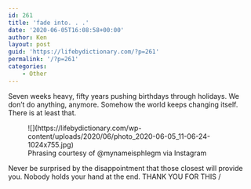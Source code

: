 ```yaml
---
id: 261
title: 'fade into. . .'
date: '2020-06-05T16:08:58+00:00'
author: Ken
layout: post
guid: 'https://lifebydictionary.com/?p=261'
permalink: '/?p=261'
categories:
    - Other
---
```


Seven weeks heavy, fifty years pushing birthdays through holidays. We don’t do anything, anymore. Somehow the world keeps changing itself. There is at least that.

<figure class="wp-block-image size-large">![](https://lifebydictionary.com/wp-content/uploads/2020/06/photo_2020-06-05_11-06-24-1024x755.jpg)<figcaption>Phrasing courtesy of @mynameisphlegm via Instagram</figcaption></figure>Never be surprised by the disappointment that those closest will provide you. Nobody holds your hand at the end. THANK YOU FOR THIS <https://www.instagram.com/mynameisphlegm>/